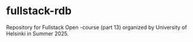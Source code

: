 # fullstack-rdb
Repository for Fullstack Open -course (part 13) organized by University of Helsinki in Summer 2025.
